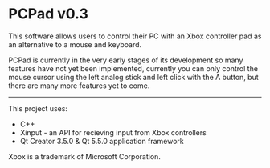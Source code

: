 # PCPad v0.3
This software allows users to control their PC with an Xbox controller pad as an alternative to a mouse and keyboard.

PCPad is currently in the very early stages of its development so many features have not yet been implemented, currently you can only control the mouse cursor using the left analog stick and left click with the A button, but there are many more features yet to come.

---

This project uses:
* C++
* Xinput - an API for recieving input from Xbox controllers
* Qt Creator 3.5.0 & Qt 5.5.0 application framework

Xbox is a trademark of Microsoft Corporation.
